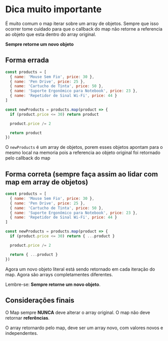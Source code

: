 # Dica muito importante

É muito comum o map iterar sobre um array de objetos.
Sempre que isso ocorrer tome cuidado para que o callback
do map não retorne a referencia ao objeto que esta
dentro do array original. 

**Sempre retorne um novo objeto**

## Forma errada

```js
const products = [
  { name: 'Mouse Sem Fio', price: 30 },
  { name: 'Pen Drive', price: 25 },
  { name: 'Cartucho de Tinta', price: 50 },
  { name: 'Suporte Ergonômico para Notebook', price: 23 },
  { name: 'Repetidor de Sinal Wi-Fi', price: 44 }
]

const newProducts = products.map(product => {
  if (product.price <= 30) return product

  product.price /= 2

  return product
})
```

O `newProducts` é um array de objetos, porem esses objetos apontam para o mesmo
local na memoria pois a referencia ao objeto original foi retornado pelo callback
do map

## Forma correta (sempre faça assim ao lidar com map em array de objetos)

```js
const products = [
  { name: 'Mouse Sem Fio', price: 30 },
  { name: 'Pen Drive', price: 25 },
  { name: 'Cartucho de Tinta', price: 50 },
  { name: 'Suporte Ergonômico para Notebook', price: 23 },
  { name: 'Repetidor de Sinal Wi-Fi', price: 44 }
]

const newProducts = products.map(product => {
  if (product.price <= 30) return { ...product }

  product.price /= 2

  return { ...product }
})
```

Agora um novo objeto literal está sendo retornado em cada iteração do map.
Agora são arrays completamentes diferentes.

Lembre-se: **Sempre retorne um novo objeto**.

## Considerações finais

O Map sempre **NUNCA** deve alterar o array original.
O map não deve retornar **referências**.

O array retornardo pelo map, deve ser um array novo, com valores novos
e independentes.
